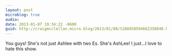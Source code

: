 ```yaml
---
layout: post
microblog: true
audio: 
date: 2013-01-07 19:34:22 -0600
guid: http://craigmcclellan.micro.blog/2013/01/08/t288458594662350848.html
---
```

You guys! She's not just Ashlee with two Es. She's AshLee! I just…I love to hate this show.
